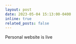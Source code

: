 ```yaml
---
layout: post
date: 2023-05-04 15:13:00-0400
inline: true
related_posts: false
---
```


Personal website is live

